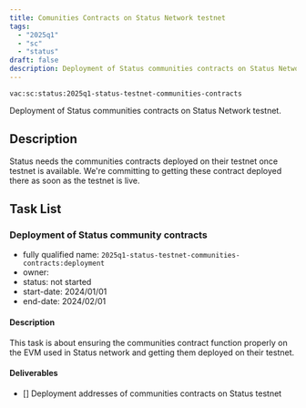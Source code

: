 ```yaml
---
title: Comunities Contracts on Status Network testnet
tags:
  - "2025q1"
  - "sc"
  - "status"
draft: false
description: Deployment of Status communities contracts on Status Network testnet.
---
```


`vac:sc:status:2025q1-status-testnet-communities-contracts`

Deployment of Status communities contracts on Status Network testnet.

## Description

Status needs the communities contracts deployed on their testnet once testnet is available.
We're committing to getting these contract deployed there as soon as the testnet is live.

## Task List

### Deployment of Status community contracts

* fully qualified name: `2025q1-status-testnet-communities-contracts:deployment`
* owner: 
* status: not started
* start-date: 2024/01/01
* end-date: 2024/02/01

#### Description

This task is about ensuring the communities contract function properly on the EVM used in Status network and getting them deployed on their testnet.

#### Deliverables

- [] Deployment addresses of communities contracts on Status testnet
